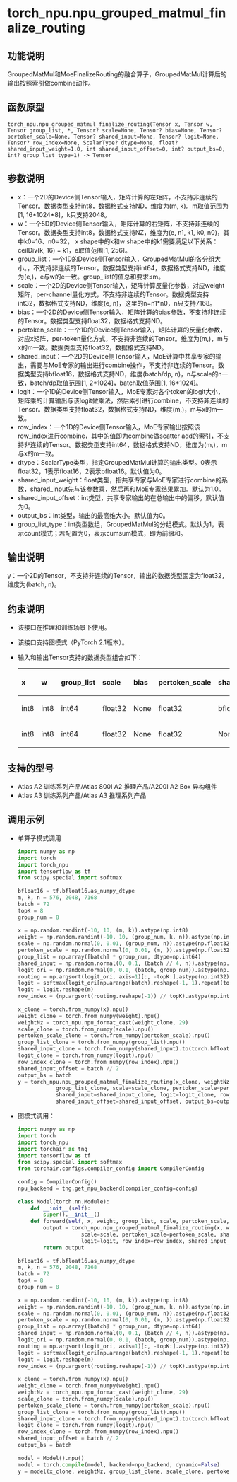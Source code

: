 # torch_npu.npu_grouped_matmul_finalize_routing

## 功能说明

GroupedMatMul和MoeFinalizeRouting的融合算子，GroupedMatMul计算后的输出按照索引做combine动作。

## 函数原型

```
torch_npu.npu_grouped_matmul_finalize_routing(Tensor x, Tensor w, Tensor group_list, *, Tensor? scale=None, Tensor? bias=None, Tensor? pertoken_scale=None, Tensor? shared_input=None, Tensor? logit=None, Tensor? row_index=None, ScalarType? dtype=None, float? shared_input_weight=1.0, int shared_input_offset=0, int? output_bs=0, int? group_list_type=1) -> Tensor
```

## 参数说明

- x：一个2D的Device侧Tensor输入，矩阵计算的左矩阵，不支持非连续的Tensor。数据类型支持int8，数据格式支持ND，维度为(m, k)。m取值范围为[1, 16\*1024\*8]，k只支持2048。
- w：一个5D的Device侧Tensor输入，矩阵计算的右矩阵，不支持非连续的Tensor。数据类型支持int8，数据格式支持NZ，维度为(e, n1, k1, k0, n0)，其中k0=16、n0=32， x shape中的k和w shape中的k1需要满足以下关系：ceilDiv(k, 16) = k1，e取值范围[1, 256]。
- group_list：一个1D的Device侧Tensor输入，GroupedMatMul的各分组大小。，不支持非连续的Tensor。数据类型支持int64，数据格式支持ND，维度为(e,)，e与w的e一致。group_list的值总和要求≤m。
- scale：一个2D的Device侧Tensor输入，矩阵计算反量化参数，对应weight矩阵，per-channel量化方式，不支持非连续的Tensor。数据类型支持int32，数据格式支持ND，维度(e, n)，这里的n=n1\*n0，n只支持7168。
- bias：一个2D的Device侧Tensor输入，矩阵计算的bias参数，不支持非连续的Tensor。数据类型支持float32，数据格式支持ND。
- pertoken_scale：一个1D的Device侧Tensor输入，矩阵计算的反量化参数，对应x矩阵，per-token量化方式，不支持非连续的Tensor。维度为(m,)，m与x的m一致。数据类型支持float32，数据格式支持ND。
- shared_input：一个2D的Device侧Tensor输入，MoE计算中共享专家的输出，需要与MoE专家的输出进行combine操作，不支持非连续的Tensor。数据类型支持bfloat16，数据格式支持ND，维度(batch/dp, n)，n与scale的n一致，batch/dp取值范围[1, 2\*1024]，batch取值范围[1, 16\*1024]。
- logit：一个1D的Device侧Tensor输入，MoE专家对各个token的logit大小，矩阵乘的计算输出与该logit做乘法，然后索引进行combine，不支持非连续的Tensor。数据类型支持float32，数据格式支持ND，维度(m,)，m与x的m一致。
- row_index：一个1D的Device侧Tensor输入，MoE专家输出按照该row_index进行combine，其中的值即为combine做scatter add的索引，不支持非连续的Tensor。数据类型支持int64，数据格式支持ND，维度为(m,)，m与x的m一致。
- dtype：ScalarType类型，指定GroupedMatMul计算的输出类型。0表示float32，1表示float16，2表示bfloat16。默认值为0。
- shared_input_weight：float类型，指共享专家与MoE专家进行combine的系数，shared_input先与该参数乘，然后再和MoE专家结果累加。默认为1.0。
- shared_input_offset：int类型，共享专家输出的在总输出中的偏移。默认值为0。
- output_bs：int类型，输出的最高维大小。默认值为0。
- group_list_type：int类型数组，GroupedMatMul的分组模式。默认为1，表示count模式；若配置为0，表示cumsum模式，即为前缀和。

## 输出说明

y：一个2D的Tensor，不支持非连续的Tensor，输出的数据类型固定为float32，维度为(batch, n)。

## 约束说明

- 该接口在推理和训练场景下使用。
- 该接口支持图模式（PyTorch 2.1版本）。
- 输入和输出Tensor支持的数据类型组合如下：

    <a name="zh-cn_topic_0000002259406069_table334073018273"></a>
    <table><thead align="left"><tr id="zh-cn_topic_0000002259406069_row13340430162711"><th class="cellrowborder" valign="top" width="7.24%" id="mcps1.1.11.1.1"><p id="zh-cn_topic_0000002259406069_p13340173011275"><a name="zh-cn_topic_0000002259406069_p13340173011275"></a><a name="zh-cn_topic_0000002259406069_p13340173011275"></a>x</p>
    </th>
    <th class="cellrowborder" valign="top" width="6.65%" id="mcps1.1.11.1.2"><p id="zh-cn_topic_0000002259406069_p634110308278"><a name="zh-cn_topic_0000002259406069_p634110308278"></a><a name="zh-cn_topic_0000002259406069_p634110308278"></a>w</p>
    </th>
    <th class="cellrowborder" valign="top" width="10.14%" id="mcps1.1.11.1.3"><p id="zh-cn_topic_0000002259406069_p78611055143112"><a name="zh-cn_topic_0000002259406069_p78611055143112"></a><a name="zh-cn_topic_0000002259406069_p78611055143112"></a>group_list</p>
    </th>
    <th class="cellrowborder" valign="top" width="8.559999999999999%" id="mcps1.1.11.1.4"><p id="zh-cn_topic_0000002259406069_p534163092719"><a name="zh-cn_topic_0000002259406069_p534163092719"></a><a name="zh-cn_topic_0000002259406069_p534163092719"></a>scale</p>
    </th>
    <th class="cellrowborder" valign="top" width="8.58%" id="mcps1.1.11.1.5"><p id="zh-cn_topic_0000002259406069_p734113016272"><a name="zh-cn_topic_0000002259406069_p734113016272"></a><a name="zh-cn_topic_0000002259406069_p734113016272"></a>bias</p>
    </th>
    <th class="cellrowborder" valign="top" width="14.099999999999998%" id="mcps1.1.11.1.6"><p id="zh-cn_topic_0000002259406069_p1534119307276"><a name="zh-cn_topic_0000002259406069_p1534119307276"></a><a name="zh-cn_topic_0000002259406069_p1534119307276"></a>pertoken_scale</p>
    </th>
    <th class="cellrowborder" valign="top" width="12.740000000000002%" id="mcps1.1.11.1.7"><p id="zh-cn_topic_0000002259406069_p12341153019274"><a name="zh-cn_topic_0000002259406069_p12341153019274"></a><a name="zh-cn_topic_0000002259406069_p12341153019274"></a>shared_input</p>
    </th>
    <th class="cellrowborder" valign="top" width="9.76%" id="mcps1.1.11.1.8"><p id="zh-cn_topic_0000002259406069_p1934123012719"><a name="zh-cn_topic_0000002259406069_p1934123012719"></a><a name="zh-cn_topic_0000002259406069_p1934123012719"></a>logit</p>
    </th>
    <th class="cellrowborder" valign="top" width="12.78%" id="mcps1.1.11.1.9"><p id="zh-cn_topic_0000002259406069_p193411530182716"><a name="zh-cn_topic_0000002259406069_p193411530182716"></a><a name="zh-cn_topic_0000002259406069_p193411530182716"></a>row_index</p>
    </th>
    <th class="cellrowborder" valign="top" width="9.45%" id="mcps1.1.11.1.10"><p id="zh-cn_topic_0000002259406069_p4341930152710"><a name="zh-cn_topic_0000002259406069_p4341930152710"></a><a name="zh-cn_topic_0000002259406069_p4341930152710"></a>y</p>
    </th>
    </tr>
    </thead>
    <tbody><tr id="zh-cn_topic_0000002259406069_row19341133042719"><td class="cellrowborder" valign="top" width="7.24%" headers="mcps1.1.11.1.1 "><p id="zh-cn_topic_0000002259406069_p6341113020274"><a name="zh-cn_topic_0000002259406069_p6341113020274"></a><a name="zh-cn_topic_0000002259406069_p6341113020274"></a>int8</p>
    </td>
    <td class="cellrowborder" valign="top" width="6.65%" headers="mcps1.1.11.1.2 "><p id="zh-cn_topic_0000002259406069_p6341630172715"><a name="zh-cn_topic_0000002259406069_p6341630172715"></a><a name="zh-cn_topic_0000002259406069_p6341630172715"></a>int8</p>
    </td>
    <td class="cellrowborder" valign="top" width="10.14%" headers="mcps1.1.11.1.3 "><p id="zh-cn_topic_0000002259406069_p78617552312"><a name="zh-cn_topic_0000002259406069_p78617552312"></a><a name="zh-cn_topic_0000002259406069_p78617552312"></a>int64</p>
    </td>
    <td class="cellrowborder" valign="top" width="8.559999999999999%" headers="mcps1.1.11.1.4 "><p id="zh-cn_topic_0000002259406069_p1234163013273"><a name="zh-cn_topic_0000002259406069_p1234163013273"></a><a name="zh-cn_topic_0000002259406069_p1234163013273"></a>float32</p>
    </td>
    <td class="cellrowborder" valign="top" width="8.58%" headers="mcps1.1.11.1.5 "><p id="zh-cn_topic_0000002259406069_p1341163002713"><a name="zh-cn_topic_0000002259406069_p1341163002713"></a><a name="zh-cn_topic_0000002259406069_p1341163002713"></a>None</p>
    </td>
    <td class="cellrowborder" valign="top" width="14.099999999999998%" headers="mcps1.1.11.1.6 "><p id="zh-cn_topic_0000002259406069_p133411130172713"><a name="zh-cn_topic_0000002259406069_p133411130172713"></a><a name="zh-cn_topic_0000002259406069_p133411130172713"></a>float32</p>
    </td>
    <td class="cellrowborder" valign="top" width="12.740000000000002%" headers="mcps1.1.11.1.7 "><p id="zh-cn_topic_0000002259406069_p12341930142712"><a name="zh-cn_topic_0000002259406069_p12341930142712"></a><a name="zh-cn_topic_0000002259406069_p12341930142712"></a>bfloat16</p>
    </td>
    <td class="cellrowborder" valign="top" width="9.76%" headers="mcps1.1.11.1.8 "><p id="zh-cn_topic_0000002259406069_p1341183013277"><a name="zh-cn_topic_0000002259406069_p1341183013277"></a><a name="zh-cn_topic_0000002259406069_p1341183013277"></a>float32</p>
    </td>
    <td class="cellrowborder" valign="top" width="12.78%" headers="mcps1.1.11.1.9 "><p id="zh-cn_topic_0000002259406069_p434112308271"><a name="zh-cn_topic_0000002259406069_p434112308271"></a><a name="zh-cn_topic_0000002259406069_p434112308271"></a>int64</p>
    </td>
    <td class="cellrowborder" valign="top" width="9.45%" headers="mcps1.1.11.1.10 "><p id="zh-cn_topic_0000002259406069_p113411230182710"><a name="zh-cn_topic_0000002259406069_p113411230182710"></a><a name="zh-cn_topic_0000002259406069_p113411230182710"></a>float32</p>
    </td>
    </tr>
    <tr id="zh-cn_topic_0000002259406069_row10341133020278"><td class="cellrowborder" valign="top" width="7.24%" headers="mcps1.1.11.1.1 "><p id="zh-cn_topic_0000002259406069_p1234143017274"><a name="zh-cn_topic_0000002259406069_p1234143017274"></a><a name="zh-cn_topic_0000002259406069_p1234143017274"></a>int8</p>
    </td>
    <td class="cellrowborder" valign="top" width="6.65%" headers="mcps1.1.11.1.2 "><p id="zh-cn_topic_0000002259406069_p434193010273"><a name="zh-cn_topic_0000002259406069_p434193010273"></a><a name="zh-cn_topic_0000002259406069_p434193010273"></a>int8</p>
    </td>
    <td class="cellrowborder" valign="top" width="10.14%" headers="mcps1.1.11.1.3 "><p id="zh-cn_topic_0000002259406069_p148611355113119"><a name="zh-cn_topic_0000002259406069_p148611355113119"></a><a name="zh-cn_topic_0000002259406069_p148611355113119"></a>int64</p>
    </td>
    <td class="cellrowborder" valign="top" width="8.559999999999999%" headers="mcps1.1.11.1.4 "><p id="zh-cn_topic_0000002259406069_p934123015274"><a name="zh-cn_topic_0000002259406069_p934123015274"></a><a name="zh-cn_topic_0000002259406069_p934123015274"></a>float32</p>
    </td>
    <td class="cellrowborder" valign="top" width="8.58%" headers="mcps1.1.11.1.5 "><p id="zh-cn_topic_0000002259406069_p11341030102719"><a name="zh-cn_topic_0000002259406069_p11341030102719"></a><a name="zh-cn_topic_0000002259406069_p11341030102719"></a>None</p>
    </td>
    <td class="cellrowborder" valign="top" width="14.099999999999998%" headers="mcps1.1.11.1.6 "><p id="zh-cn_topic_0000002259406069_p1034183032717"><a name="zh-cn_topic_0000002259406069_p1034183032717"></a><a name="zh-cn_topic_0000002259406069_p1034183032717"></a>float32</p>
    </td>
    <td class="cellrowborder" valign="top" width="12.740000000000002%" headers="mcps1.1.11.1.7 "><p id="zh-cn_topic_0000002259406069_p183411230112713"><a name="zh-cn_topic_0000002259406069_p183411230112713"></a><a name="zh-cn_topic_0000002259406069_p183411230112713"></a>None</p>
    </td>
    <td class="cellrowborder" valign="top" width="9.76%" headers="mcps1.1.11.1.8 "><p id="zh-cn_topic_0000002259406069_p17341330182711"><a name="zh-cn_topic_0000002259406069_p17341330182711"></a><a name="zh-cn_topic_0000002259406069_p17341330182711"></a>None</p>
    </td>
    <td class="cellrowborder" valign="top" width="12.78%" headers="mcps1.1.11.1.9 "><p id="zh-cn_topic_0000002259406069_p1634103092711"><a name="zh-cn_topic_0000002259406069_p1634103092711"></a><a name="zh-cn_topic_0000002259406069_p1634103092711"></a>int64</p>
    </td>
    <td class="cellrowborder" valign="top" width="9.45%" headers="mcps1.1.11.1.10 "><p id="zh-cn_topic_0000002259406069_p11342153022712"><a name="zh-cn_topic_0000002259406069_p11342153022712"></a><a name="zh-cn_topic_0000002259406069_p11342153022712"></a>float32</p>
    </td>
    </tr>
    </tbody>
    </table>

## 支持的型号

- <term>Atlas A2 训练系列产品/Atlas 800I A2 推理产品/A200I A2 Box 异构组件</term> 
- <term>Atlas A3 训练系列产品/Atlas A3 推理系列产品</term> 

## 调用示例

- 单算子模式调用

    ```python
    import numpy as np
    import torch
    import torch_npu
    import tensorflow as tf
    from scipy.special import softmax
     
    bfloat16 = tf.bfloat16.as_numpy_dtype
    m, k, n = 576, 2048, 7168
    batch = 72
    topK = 8
    group_num = 8
     
    x = np.random.randint(-10, 10, (m, k)).astype(np.int8)
    weight = np.random.randint(-10, 10, (group_num, k, n)).astype(np.int8)
    scale = np.random.normal(0, 0.01, (group_num, n)).astype(np.float32)
    pertoken_scale = np.random.normal(0, 0.01, (m, )).astype(np.float32)
    group_list = np.array([batch] * group_num, dtype=np.int64)
    shared_input = np.random.normal(0, 0.1, (batch // 4, n)).astype(np.float32)
    logit_ori = np.random.normal(0, 0.1, (batch, group_num)).astype(np.float32)
    routing = np.argsort(logit_ori, axis=1)[:, -topK:].astype(np.int32)
    logit = softmax(logit_ori[np.arange(batch).reshape(-1, 1).repeat(topK, axis=1), routing], axis=1).astype(np.float32)
    logit = logit.reshape(m)
    row_index = (np.argsort(routing.reshape(-1)) // topK).astype(np.int64)
     
    x_clone = torch.from_numpy(x).npu()
    weight_clone = torch.from_numpy(weight).npu()
    weightNz = torch_npu.npu_format_cast(weight_clone, 29)
    scale_clone = torch.from_numpy(scale).npu()
    pertoken_scale_clone = torch.from_numpy(pertoken_scale).npu()
    group_list_clone = torch.from_numpy(group_list).npu()
    shared_input_clone = torch.from_numpy(shared_input).to(torch.bfloat16).npu()
    logit_clone = torch.from_numpy(logit).npu()
    row_index_clone = torch.from_numpy(row_index).npu()
    shared_input_offset = batch // 2
    output_bs = batch
    y = torch_npu.npu_grouped_matmul_finalize_routing(x_clone, weightNz,
                group_list_clone, scale=scale_clone, pertoken_scale=pertoken_scale_clone,
                shared_input=shared_input_clone, logit=logit_clone, row_index=row_index_clone,
                shared_input_offset=shared_input_offset, output_bs=output_bs)
    ```

- 图模式调用：

    ```python
    import numpy as np
    import torch
    import torch_npu
    import torchair as tng
    import tensorflow as tf
    from scipy.special import softmax
    from torchair.configs.compiler_config import CompilerConfig
     
    config = CompilerConfig()
    npu_backend = tng.get_npu_backend(compiler_config=config)
     
    class Model(torch.nn.Module):
        def __init__(self):
            super().__init__()
        def forward(self, x, weight, group_list, scale, pertoken_scale, shared_input, logit, row_index, shared_input_offset, output_bs):
            output = torch_npu.npu_grouped_matmul_finalize_routing(x, weight, group_list,
                        scale=scale, pertoken_scale=pertoken_scale, shared_input=shared_input,
                        logit=logit, row_index=row_index, shared_input_offset=shared_input_offset, output_bs=output_bs)
            return output
     
    bfloat16 = tf.bfloat16.as_numpy_dtype
    m, k, n = 576, 2048, 7168
    batch = 72
    topK = 8
    group_num = 8
     
    x = np.random.randint(-10, 10, (m, k)).astype(np.int8)
    weight = np.random.randint(-10, 10, (group_num, k, n)).astype(np.int8)
    scale = np.random.normal(0, 0.01, (group_num, n)).astype(np.float32)
    pertoken_scale = np.random.normal(0, 0.01, (m, )).astype(np.float32)
    group_list = np.array([batch] * group_num, dtype=np.int64)
    shared_input = np.random.normal(0, 0.1, (batch // 4, n)).astype(np.float32)
    logit_ori = np.random.normal(0, 0.1, (batch, group_num)).astype(np.float32)
    routing = np.argsort(logit_ori, axis=1)[:, -topK:].astype(np.int32)
    logit = softmax(logit_ori[np.arange(batch).reshape(-1, 1).repeat(topK, axis=1), routing], axis=1).astype(np.float32)
    logit = logit.reshape(m)
    row_index = (np.argsort(routing.reshape(-1)) // topK).astype(np.int64)
     
    x_clone = torch.from_numpy(x).npu()
    weight_clone = torch.from_numpy(weight).npu()
    weightNz = torch_npu.npu_format_cast(weight_clone, 29)
    scale_clone = torch.from_numpy(scale).npu()
    pertoken_scale_clone = torch.from_numpy(pertoken_scale).npu()
    group_list_clone = torch.from_numpy(group_list).npu()
    shared_input_clone = torch.from_numpy(shared_input).to(torch.bfloat16).npu()
    logit_clone = torch.from_numpy(logit).npu()
    row_index_clone = torch.from_numpy(row_index).npu()
    shared_input_offset = batch // 2
    output_bs = batch
     
    model = Model().npu()
    model = torch.compile(model, backend=npu_backend, dynamic=False)
    y = model(x_clone, weightNz, group_list_clone, scale_clone, pertoken_scale_clone, shared_input_clone, logit_clone, row_index_clone, shared_input_offset, output_bs)
    ```

